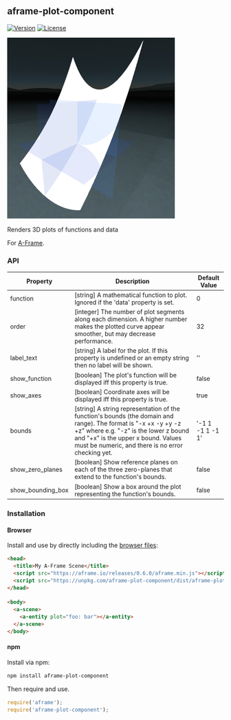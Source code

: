 ## aframe-plot-component

[![Version](http://img.shields.io/npm/v/aframe-plot-component.svg?style=flat-square)](https://npmjs.org/package/aframe-plot-component)
[![License](http://img.shields.io/npm/l/aframe-plot-component.svg?style=flat-square)](https://npmjs.org/package/aframe-plot-component)

![Plot thumbnail large](aframe-plot-component.png)

Renders 3D plots of functions and data

For [A-Frame](https://aframe.io).

### API

| Property           | Description                                                                       | Default Value    |
| ------------------ | --------------------------------------------------------------------------------- | ---------------- |
| function           | [string] A mathematical function to plot. Ignored if the 'data' property is set.  | 0                |
| order              | [integer] The number of plot segments along each dimension. A higher number makes the plotted curve appear smoother, but may decrease performance. | 32               |
| label_text         | [string] A label for the plot. If this property is undefined or an empty string then no label will be shown.  | ''               |
| show_function      | [boolean] The plot's function will be displayed iff this property is true.        | false            |
| show_axes          | [boolean] Coordinate axes will be displayed iff this property is true.            | true             |
| bounds             | [string] A string representation of the function's bounds (the domain and range). The format is "-x +x -y +y -z +z" where e.g. "-z" is the lower z bound and "+x" is the upper x bound. Values must be numeric, and there is no error checking yet. | '-1 1 -1 1 -1 1' |
| show_zero_planes   | [boolean] Show reference planes on each of the three zero-planes that extend to the function's bounds. | false            |
| show_bounding_box  | [boolean] Show a box around the plot representing the function's bounds.          | false            |

### Installation

#### Browser

Install and use by directly including the [browser files](dist):

```html
<head>
  <title>My A-Frame Scene</title>
  <script src="https://aframe.io/releases/0.6.0/aframe.min.js"></script>
  <script src="https://unpkg.com/aframe-plot-component/dist/aframe-plot-component.min.js"></script>
</head>

<body>
  <a-scene>
    <a-entity plot="foo: bar"></a-entity>
  </a-scene>
</body>
```

<!-- If component is accepted to the Registry, uncomment this. -->
<!--
Or with [angle](https://npmjs.com/package/angle/), you can install the proper
version of the component straight into your HTML file, respective to your
version of A-Frame:

```sh
angle install aframe-plot-component
```
-->

#### npm

Install via npm:

```bash
npm install aframe-plot-component
```

Then require and use.

```js
require('aframe');
require('aframe-plot-component');
```
